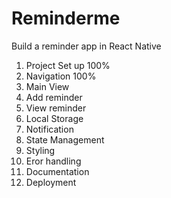 # Reminderme
Build a reminder app in React Native
1. Project Set up  100%
2. Navigation  100%
3. Main View
4. Add reminder
5. View reminder
6. Local Storage
7. Notification
8. State Management
9. Styling
10. Eror handling
11. Documentation
12. Deployment
